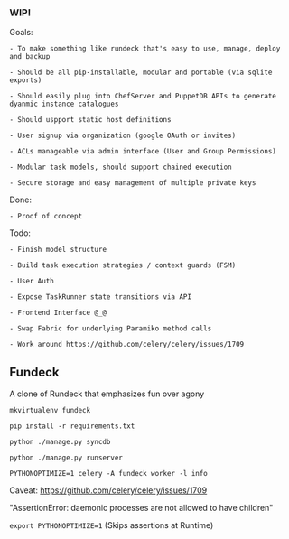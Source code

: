 ### WIP!

Goals:

	- To make something like rundeck that's easy to use, manage, deploy and backup

	- Should be all pip-installable, modular and portable (via sqlite exports)

	- Should easily plug into ChefServer and PuppetDB APIs to generate dyanmic instance catalogues

	- Should uspport static host definitions

	- User signup via organization (google OAuth or invites)

	- ACLs manageable via admin interface (User and Group Permissions)

	- Modular task models, should support chained execution

	- Secure storage and easy management of multiple private keys

Done:

	- Proof of concept

Todo:

	- Finish model structure

	- Build task execution strategies / context guards (FSM)

	- User Auth

	- Expose TaskRunner state transitions via API

	- Frontend Interface @_@

	- Swap Fabric for underlying Paramiko method calls

	- Work around https://github.com/celery/celery/issues/1709


## Fundeck

A clone of Rundeck that emphasizes fun over agony

`mkvirtualenv fundeck`

`pip install -r requirements.txt`

`python ./manage.py syncdb`

`python ./manage.py runserver`

`PYTHONOPTIMIZE=1 celery -A fundeck worker -l info`

Caveat: https://github.com/celery/celery/issues/1709

"AssertionError: daemonic processes are not allowed to have children"

`export PYTHONOPTIMIZE=1` (Skips assertions at Runtime)

